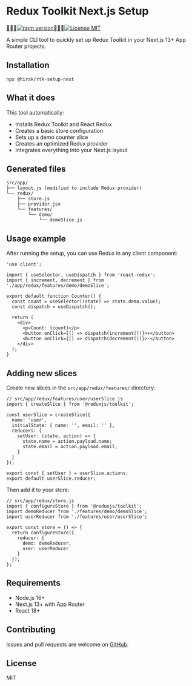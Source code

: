 # Redux Toolkit Next.js Setup

[![npm version](https://badge.fury.io/js/%40hirak%2Frtk-setup-next.svg)](https://badge.fury.io/js/%40hirak%2Frtk-setup-next)[![License MIT](https://img.shields.io/badge/License-MIT-yellow.svg)](https://opensource.org/licenses/MIT)

A simple CLI tool to quickly set up Redux Toolkit in your Next.js 13+ App Router projects.

## Installation

    npx @hirak/rtk-setup-next

## What it does

This tool automatically:

* Installs Redux Toolkit and React Redux
* Creates a basic store configuration
* Sets up a demo counter slice
* Creates an optimized Redux provider
* Integrates everything into your Next.js layout

## Generated files

    src/app/
    ├── layout.js (modified to include Redux provider)
    └── redux/
        ├── store.js
        ├── provider.jsx
        └── features/
            └── demo/
                └── demoSlice.js

## Usage example

After running the setup, you can use Redux in any client component:

    'use client';
    
    import { useSelector, useDispatch } from 'react-redux';
    import { increment, decrement } from './app/redux/features/demo/demoSlice';
    
    export default function Counter() {
      const count = useSelector((state) => state.demo.value);
      const dispatch = useDispatch();
    
      return (
        <div>
          <p>Count: {count}</p>
          <button onClick={() => dispatch(increment())}>+</button>
          <button onClick={() => dispatch(decrement())}>-</button>
        </div>
      );
    }

## Adding new slices

Create new slices in the `src/app/redux/features/` directory:

    // src/app/redux/features/user/userSlice.js
    import { createSlice } from '@reduxjs/toolkit';
    
    const userSlice = createSlice({
      name: 'user',
      initialState: { name: '', email: '' },
      reducers: {
        setUser: (state, action) => {
          state.name = action.payload.name;
          state.email = action.payload.email;
        }
      }
    });
    
    export const { setUser } = userSlice.actions;
    export default userSlice.reducer;

Then add it to your store:

    // src/app/redux/store.js
    import { configureStore } from '@reduxjs/toolkit';
    import demoReducer from './features/demo/demoSlice';
    import userReducer from './features/user/userSlice';
    
    export const store = () => {
      return configureStore({
        reducer: {
          demo: demoReducer,
          user: userReducer
        }
      });
    };

## Requirements

* Node.js 16+
* Next.js 13+ with App Router
* React 18+

## Contributing

Issues and pull requests are welcome on [GitHub](https://github.com/yourusername/rtk-setup-next).

## License

MIT